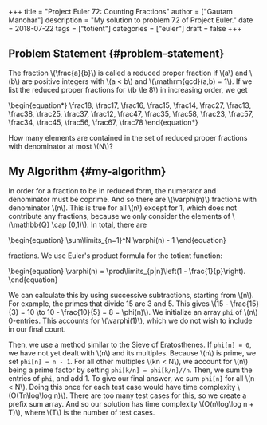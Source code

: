 +++
title = "Project Euler 72: Counting Fractions"
author = ["Gautam Manohar"]
description = "My solution to problem 72 of Project Euler."
date = 2018-07-22
tags = ["totient"]
categories = ["euler"]
draft = false
+++

## Problem Statement {#problem-statement}

The fraction \\(\frac{a}{b}\\) is called a reduced proper fraction if \\(a\\) and \\(b\\)
are positive integers with \\(a < b\\) and \\(\mathrm{gcd}(a,b) = 1\\). If we list the
reduced proper fractions for \\(b \le 8\\) in increasing order, we get

\begin{equation\*}
\frac18, \frac17, \frac16, \frac15, \frac14, \frac27, \frac13, \frac38, \frac25, \frac37, \frac12, \frac47, \frac35, \frac58, \frac23, \frac57, \frac34, \frac45, \frac56, \frac67, \frac78
\end{equation\*}

How many elements are contained in the set of reduced proper fractions with
denominator at most \\(N\\)?


## My Algorithm {#my-algorithm}

In order for a fraction to be in reduced form, the numerator and denominator
must be coprime. And so there are \\(\varphi(n)\\) fractions with denominator \\(n\\).
This is true for all \\(n\\) except for 1, which does not contribute any fractions,
because we only consider the elements of \\(\mathbb{Q} \cap (0,1)\\). In total,
there are

\begin{equation}
\sum\limits\_{n=1}^N \varphi(n) - 1
\end{equation}

fractions. We use Euler's product formula for the totient function:

\begin{equation}
\varphi(n) = \prod\limits\_{p|n}\left(1 - \frac{1}{p}\right).
\end{equation}

We can calculate this by using successive subtractions, starting from \\(n\\). For
example, the primes that divide 15 are 3 and 5. This gives \\(15 - \frac{15}{3} =
10 \to 10 - \frac{10}{5} = 8 = \phi(n)\\). We initialize an array `phi` of \\(n\\)
0-entries. This accounts for \\(\varphi(1)\\), which we do not wish to include in
our final count.

Then, we use a method similar to the Sieve of Eratosthenes. If `phi[n] = 0`, we
have not yet dealt with \\(n\\) and its multiples. Because \\(n\\) is prime, we set
`phi[n] = n - 1`. For all other multiples \\(kn < N\\), we account for \\(n\\) being a
prime factor by setting `phi[k/n] = phi[k/n]//n`. Then, we sum the entries of `phi`,
and add 1. To give our final answer, we sum `phi[n]` for all \\(n < N\\). Doing this
once for each test case would have time complexity \\(O(Tn\log\log n)\\). There are
too many test cases for this, so we create a prefix sum array. And so our
solution has time complexity \\(O(n\log\log n + T)\\), where \\(T\\) is the number of
test cases.